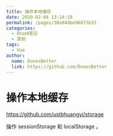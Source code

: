 ```yaml
---
title: 操作本地缓存
date: 2020-02-04 13:14:19
permalink: /pages/30a94dbe96873b33
categories:
  - 《Vue》笔记
  - 其他
tags:
  - Vue
author:
  name: DonesBetter
  link: https://github.com/DonesBetter
---
```

# 操作本地缓存

<https://github.com/ustbhuangyi/storage>

操作 sessionStorage 和 localStorage 。
